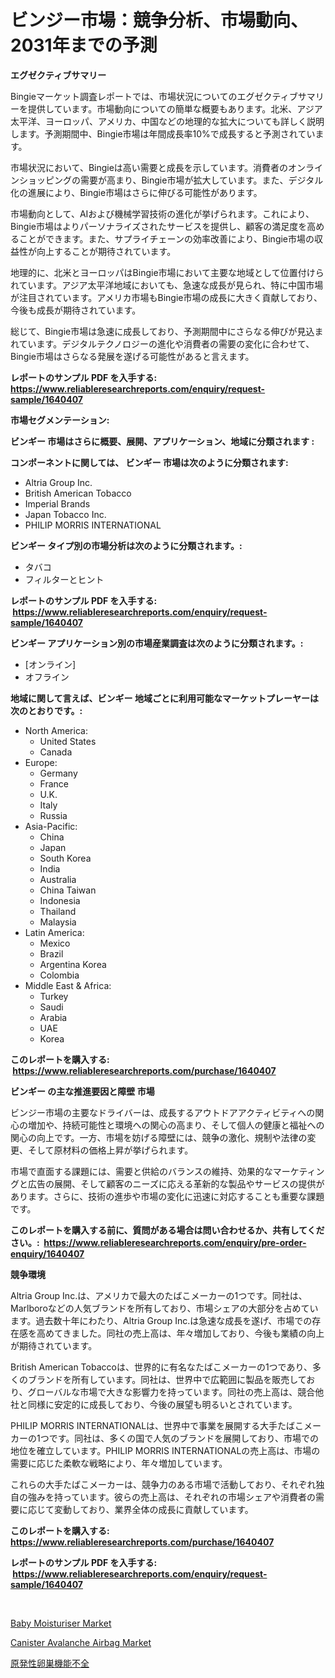<p><h1>ビンジー市場：競争分析、市場動向、2031年までの予測</h1></p><p><strong>エグゼクティブサマリー</strong></p>
<p><p>Bingieマーケット調査レポートでは、市場状況についてのエグゼクティブサマリーを提供しています。市場動向についての簡単な概要もあります。北米、アジア太平洋、ヨーロッパ、アメリカ、中国などの地理的な拡大についても詳しく説明します。予測期間中、Bingie市場は年間成長率10%で成長すると予測されています。</p><p>市場状況において、Bingieは高い需要と成長を示しています。消費者のオンラインショッピングの需要が高まり、Bingie市場が拡大しています。また、デジタル化の進展により、Bingie市場はさらに伸びる可能性があります。</p><p>市場動向として、AIおよび機械学習技術の進化が挙げられます。これにより、Bingie市場はよりパーソナライズされたサービスを提供し、顧客の満足度を高めることができます。また、サプライチェーンの効率改善により、Bingie市場の収益性が向上することが期待されています。</p><p>地理的に、北米とヨーロッパはBingie市場において主要な地域として位置付けられています。アジア太平洋地域においても、急速な成長が見られ、特に中国市場が注目されています。アメリカ市場もBingie市場の成長に大きく貢献しており、今後も成長が期待されています。</p><p>総じて、Bingie市場は急速に成長しており、予測期間中にさらなる伸びが見込まれています。デジタルテクノロジーの進化や消費者の需要の変化に合わせて、Bingie市場はさらなる発展を遂げる可能性があると言えます。</p></p>
<p><strong>レポートのサンプル PDF を入手する: <a href="https://www.reliableresearchreports.com/enquiry/request-sample/1640407">https://www.reliableresearchreports.com/enquiry/request-sample/1640407</a></strong></p>
<p><strong>市場セグメンテーション:</strong></p>
<p><strong> ビンギー 市場はさらに概要、展開、アプリケーション、地域に分類されます :</strong></p>
<p><strong>コンポーネントに関しては、 ビンギー 市場は次のように分類されます: &nbsp;</strong></p>
<p><ul><li>Altria Group Inc.</li><li>British American Tobacco</li><li>Imperial Brands</li><li>Japan Tobacco Inc.</li><li>PHILIP MORRIS INTERNATIONAL</li></ul></p>
<p><strong> ビンギー タイプ別の市場分析は次のように分類されます。:</strong></p>
<p><ul><li>タバコ</li><li>フィルターとヒント</li></ul></p>
<p><strong>レポートのサンプル PDF を入手する: &nbsp;<a href="https://www.reliableresearchreports.com/enquiry/request-sample/1640407">https://www.reliableresearchreports.com/enquiry/request-sample/1640407</a></strong></p>
<p><strong> ビンギー アプリケーション別の市場産業調査は次のように分類されます。:</strong></p>
<p><ul><li>[オンライン]</li><li>オフライン</li></ul></p>
<p><strong>地域に関して言えば、ビンギー 地域ごとに利用可能なマーケットプレーヤーは次のとおりです。:</strong></p>
<p><ul>
    <li>
        North America:
        <ul>
            <li>United States</li>
            <li>Canada</li>
        </ul>
    </li>
    <li>
        Europe:
        <ul>
            <li>Germany</li>
            <li>France</li>
            <li>U.K.</li>
            <li>Italy</li>
            <li>Russia</li>
        </ul>
    </li>
    <li>
        Asia-Pacific:
        <ul>
            <li>China</li>
            <li>Japan</li>
            <li>South Korea</li>
            <li>India</li>
            <li>Australia</li>
            <li>China Taiwan</li>
            <li>Indonesia</li>
            <li>Thailand</li>
            <li>Malaysia</li>
        </ul>
    </li>
    <li>
        Latin America:
        <ul>
            <li>Mexico</li>
            <li>Brazil</li>
            <li>Argentina Korea</li>
            <li>Colombia</li>
        </ul>
    </li>
    <li>
        Middle East & Africa:
        <ul>
            <li>Turkey</li>
            <li>Saudi</li>
            <li>Arabia</li>
            <li>UAE</li>
            <li>Korea</li>
        </ul>
    </li>
    </ul></p>
<p><strong>このレポートを購入する: &nbsp;<a href="https://www.reliableresearchreports.com/purchase/1640407">https://www.reliableresearchreports.com/purchase/1640407</a></strong></p>
<p><strong>ビンギー の主な推進要因と障壁 市場</strong></p>
<p><p>ビンジー市場の主要なドライバーは、成長するアウトドアアクティビティへの関心の増加や、持続可能性と環境への関心の高まり、そして個人の健康と福祉への関心の向上です。一方、市場を妨げる障壁には、競争の激化、規制や法律の変更、そして原材料の価格上昇が挙げられます。</p><p>市場で直面する課題には、需要と供給のバランスの維持、効果的なマーケティングと広告の展開、そして顧客のニーズに応える革新的な製品やサービスの提供があります。さらに、技術の進歩や市場の変化に迅速に対応することも重要な課題です。</p></p>
<p><strong>このレポートを購入する前に、質問がある場合は問い合わせるか、共有してください。:&nbsp; <a href="https://www.reliableresearchreports.com/enquiry/pre-order-enquiry/1640407">https://www.reliableresearchreports.com/enquiry/pre-order-enquiry/1640407</a></strong></p>
<p><strong>競争環境</strong></p>
<p><p>Altria Group Inc.は、アメリカで最大のたばこメーカーの1つです。同社は、Marlboroなどの人気ブランドを所有しており、市場シェアの大部分を占めています。過去数十年にわたり、Altria Group Inc.は急速な成長を遂げ、市場での存在感を高めてきました。同社の売上高は、年々増加しており、今後も業績の向上が期待されています。</p><p>British American Tobaccoは、世界的に有名なたばこメーカーの1つであり、多くのブランドを所有しています。同社は、世界中で広範囲に製品を販売しており、グローバルな市場で大きな影響力を持っています。同社の売上高は、競合他社と同様に安定的に成長しており、今後の展望も明るいとされています。</p><p>PHILIP MORRIS INTERNATIONALは、世界中で事業を展開する大手たばこメーカーの1つです。同社は、多くの国で人気のブランドを展開しており、市場での地位を確立しています。PHILIP MORRIS INTERNATIONALの売上高は、市場の需要に応じた柔軟な戦略により、年々増加しています。</p><p>これらの大手たばこメーカーは、競争力のある市場で活動しており、それぞれ独自の強みを持っています。彼らの売上高は、それぞれの市場シェアや消費者の需要に応じて変動しており、業界全体の成長に貢献しています。</p></p>
<p><strong>このレポートを購入する: &nbsp; <a href="https://www.reliableresearchreports.com/purchase/1640407">https://www.reliableresearchreports.com/purchase/1640407</a></strong></p>
<p><strong>レポートのサンプル PDF を入手する: &nbsp;<a href="https://www.reliableresearchreports.com/enquiry/request-sample/1640407">https://www.reliableresearchreports.com/enquiry/request-sample/1640407</a></strong><strong></strong></p>
<p>&nbsp;</p>
<p><p><a href="https://github.com/dringals/Market-Research-Report-List-3/blob/main/baby-moisturiser-market.md">Baby Moisturiser Market</a></p><p><a href="https://github.com/mharielmesa/Market-Research-Report-List-2/blob/main/canister-avalanche-airbag-market.md">Canister Avalanche Airbag Market</a></p><p><a href="https://medium.com/@maudward1907/%E5%8D%B5%E5%B7%A3%E6%A9%9F%E8%83%BD%E4%B8%8D%E5%85%A8%E5%B8%82%E5%A0%B4-%E7%AB%B6%E4%BA%89%E5%88%86%E6%9E%90-%E5%B8%82%E5%A0%B4%E3%83%88%E3%83%AC%E3%83%B3%E3%83%89%E3%81%8A%E3%82%88%E3%81%B32031%E5%B9%B4%E3%81%BE%E3%81%A7%E3%81%AE%E4%BA%88%E6%B8%AC-10e33cd7bf8a">原発性卵巣機能不全</a></p></p>